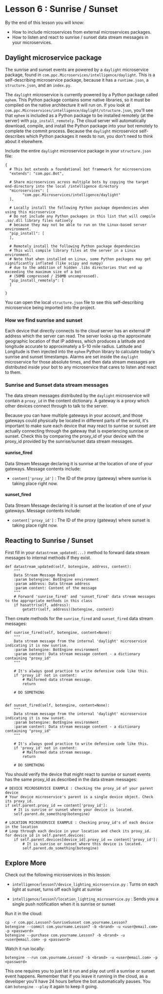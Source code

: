 # Lesson 6 : Sunrise / Sunset

By the end of this lesson you will know:

* How to include microservices from external microservices packages.
* How to listen and react to sunrise / sunset data stream messages in your microservices.

## Daylight microservice package

The sunrise and sunset events are powered by a `daylight` microservice package, found in `com.ppc.Microservices/intelligence/daylight`. This is a self-describing microservice package, because it has a `runtime.json`, a `structure.json`, and an `index.py`.

The `daylight` microservice is currently powered by a Python package called `ephem`. This Python package contains some native libraries, so it must be compiled on the native architecture it will run on. If you look at `com.ppc.Microservices/intelligence/daylight/structure.json`, you'll see that `ephem` is included as a Python package to be installed remotely (at the server) with `pip_install_remotely`. The cloud server will automatically download, compile, and install the Python package into your bot remotely to complete the commit process. Because the `daylight` microservice self-describes which Python packages it needs to run, you don't need to think about it elsewhere. 

Include the entire `daylight` microservice package in your `structure.json` file:
    
    {
      # This bot extends a foundational bot framework for microservices
      "extends": "com.ppc.Bot",
    
      # Share microservices across multiple bots by copying the target end-directory into the local /intelligence directory
      "microservices": [
            "com.ppc.Microservices/intelligence/daylight"
      ],
    
      # Locally install the following Python package dependencies when using this microservice
      # Do not include any Python packages in this list that will compile .so/.dll library files natively
      # because they may not be able to run on the Linux-based server environment.
      "pip_install": [
      ],
    
      # Remotely install the following Python package dependencies
      # This will compile library files at the server in a Linux environment.
      # Note that when installed on Linux, some Python packages may get significantly inflated (like scipy and numpy)
      # due to the addition of hidden .libs directories that end up exceeding the maximum size of a bot
      # (50MB compressed / 250MB uncompressed).
      "pip_install_remotely": [
      ]
    
    }

You can open the local `structure.json` file to see this self-describing microservice being imported into the project.


### How we find sunrise and sunset

Each device that directly connects to the cloud server has an external IP address which the server can read. The server looks up the approximate geographic location of that IP address, which produces a latitude and longitude accurate to approximately a 5-10 mile radius. Latitude and Longitude is then injected into the `ephem` Python library to calculate today's sunrise and sunset timestamps. Alarms are set inside the `daylight` microservice for those absolute times, and then data stream messages are distributed inside your bot to any microservice that cares to listen and react to them.

### Sunrise and Sunset data stream messages

The data stream messages distributed by the `daylight` microservice will contain a `proxy_id` in the content dictionary. A gateway is a proxy which other devices connect through to talk to the server. 

Because you can have multiple gateways in your account, and those gateways could physically be located in different parts of the world, it's important to make sure each device that may react to sunrise or sunset are actually connecting through the gateway that is experiencing sunrise or sunset. Check this by comparing the proxy_id of your device with the proxy_id provided by the sunrise/sunset data stream messages.


#### sunrise_fired
Data Stream Message declaring it is sunrise at the location of one of your gateways. Message contents include:

* `content['proxy_id']` : The ID of the proxy (gateway) where sunrise is taking place right now.
    
#### sunset_fired
Data Stream Message declaring it is sunset at the location of one of your gateways. Message contents include:

* `content['proxy_id']` : The ID of the proxy (gateway) where sunset is taking place right now.
    

## Reacting to Sunrise / Sunset

First fill in your `datastream_updated(...)` method to forward data stream messages to internal methods if they exist.


    def datastream_updated(self, botengine, address, content):
        """
        Data Stream Message Received
        :param botengine: BotEngine environment
        :param address: Data Stream address
        :param content: Content of the message
        """
        # Forward 'sunrise_fired' and 'sunset_fired' data stream messages to the appropriate methods in this class
        if hasattr(self, address):
            getattr(self, address)(botengine, content)


Then create methods for the `sunrise_fired` and `sunset_fired` data stream messages:


    def sunrise_fired(self, botengine, content=None):
        """
        Data stream message from the internal 'daylight' microservice indicating it is now sunrise.
        :param botengine: BotEngine environment
        :param content: Data stream message content - a dictionary containing "proxy_id"
        """
        
        # It's always good practice to write defensive code like this.
        if 'proxy_id' not in content:
            # Malformed data stream message.
            return

        # DO SOMETHING


    def sunset_fired(self, botengine, content=None):
        """
        Data stream message from the internal 'daylight' microservice indicating it is now sunset.
        :param botengine: BotEngine environment
        :param content: Data stream message content - a dictionary containing "proxy_id"
        """
        
        # It's always good practice to write defensive code like this.
        if 'proxy_id' not in content:
            # Malformed data stream message.
            return

        # DO SOMETHING
        
        
You should verify the device that might react to sunrise or sunset events has the same proxy_id as described in the data stream messages:

    # DEVICE MICROSERVICE EXAMPLE : Checking the proxy_id of your parent device
    # Your device microservice's parent is a single device object. Check its proxy_id.
    if self.parent.proxy_id == content['proxy_id']:
        # It is sunrise or sunset where your device is located.
        self.parent.do_something(botengine)
 
    # LOCATION MICROSERVICE EXAMPLE : Checking proxy_id's of each device in the location
    # Loop through each device in your location and check its proxy_id.
    for device_id in self.parent.devices:
        if self.parent.devices[device_id].proxy_id == content['proxy_id']:
            # It is sunrise or sunset where this device is located.
            self.parent.do_something(botengine)
            

## Explore More

Check out the following microservices in this lesson:

* `intelligence/lesson7/device_lighting_microservice.py` : Turns on each light at sunset, turns off each light at sunrise

* `intelligence/lesson7/location_lighting_microservice.py` : Sends you a single push notification when it is sunrise or sunset


Run it in the cloud: 
    
    cp -r com.ppc.Lesson7-SunriseSunset com.yourname.Lesson7
    botengine --commit com.yourname.Lesson7 -b <brand> -u <user@email.com> -p <password>
    botengine --purchase com.yourname.Lesson7 -b <brand> -u <user@email.com> -p <password>
    
Watch it run locally:

    botengine --run com.yourname.Lesson7 -b <brand> -u <user@email.com> -p <password>
    
This one requires you to just let it run and play out until a sunrise or sunset event happens. Remember that if you leave it running in the cloud, as a developer you'll have 24 hours before the bot automatically pauses. You can `botengine --play` it again to keep it going.
